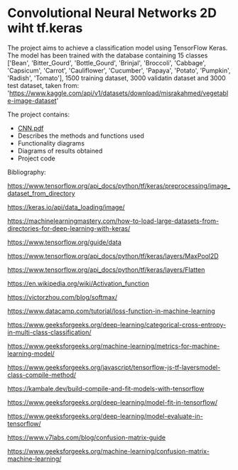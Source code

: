 # Convolutional Neural Networks 2D wiht tf.keras

  The project aims to achieve a classification model using TensorFlow Keras. The model has been trained with the database containing 15 classes ['Bean', 'Bitter_Gourd', 'Bottle_Gourd', 'Brinjal', 'Broccoli', 'Cabbage', 'Capsicum', 'Carrot', 'Cauliflower', 'Cucumber', 'Papaya', 'Potato', 'Pumpkin', 'Radish', 'Tomato'], 1500 training dataset, 3000 validatin dataset and 3000 test dataset, taken from: 'https://www.kaggle.com/api/v1/datasets/download/misrakahmed/vegetable-image-dataset'

The project contains:
* [CNN.pdf](https://github.com/user-attachments/files/21350468/CNN.pdf)
* Describes the methods and functions used
* Functionality diagrams
* Diagrams of results obtained
* Project code

Bibliography:

https://www.tensorflow.org/api_docs/python/tf/keras/preprocessing/image_dataset_from_directory

https://keras.io/api/data_loading/image/

https://machinelearningmastery.com/how-to-load-large-datasets-from-directories-for-deep-learning-with-keras/

https://www.tensorflow.org/guide/data

https://www.tensorflow.org/api_docs/python/tf/keras/layers/MaxPool2D 

https://www.tensorflow.org/api_docs/python/tf/keras/layers/Flatten

https://en.wikipedia.org/wiki/Activation_function

https://victorzhou.com/blog/softmax/

https://www.datacamp.com/tutorial/loss-function-in-machine-learning

https://www.geeksforgeeks.org/deep-learning/categorical-cross-entropy-in-multi-class-classification/

https://www.geeksforgeeks.org/machine-learning/metrics-for-machine-learning-model/

https://www.geeksforgeeks.org/javascript/tensorflow-js-tf-layersmodel-class-compile-method/

https://kambale.dev/build-compile-and-fit-models-with-tensorflow

https://www.geeksforgeeks.org/deep-learning/model-fit-in-tensorflow/

https://www.geeksforgeeks.org/deep-learning/model-evaluate-in-tensorflow/

https://www.v7labs.com/blog/confusion-matrix-guide

https://www.geeksforgeeks.org/machine-learning/confusion-matrix-machine-learning/

